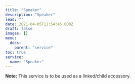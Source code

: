 ```yaml
---
title: "Speaker"
description: "Speaker"
lead: ""
date: 2021-04-05T11:54:45.000Z
draft: false
images: []
menu:
  docs:
    parent: "service"
toc: true
service:
  name: "Speaker"
---
```


**Note:** This service is to be used as a linked/child accessory.
